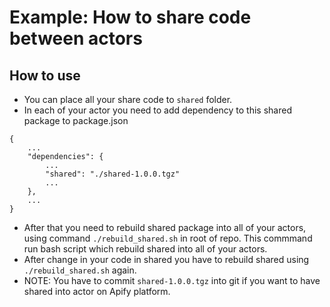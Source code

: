 # Example: How to share code between actors

## How to use

- You can place all your share code to `shared` folder.
- In each of your actor you need to add dependency to this shared package to package.json
```
{
	...
	"dependencies": {
		...
		"shared": "./shared-1.0.0.tgz"
		...
	},
	...
}
```
- After that you need to rebuild shared package into all of your actors, using command `./rebuild_shared.sh` in root of repo.
This commmand run bash script which rebuild shared into all of your actors.
- After change in your code in shared you have to rebuild shared using `./rebuild_shared.sh` again.
- NOTE: You have to commit `shared-1.0.0.tgz` into git if you want to have shared into actor on Apify platform.
